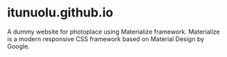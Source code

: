 # itunuolu.github.io

A dummy website for photoplace using Materialize framework.
Materialize is a modern responsive CSS framework based on Material Design by Google.
